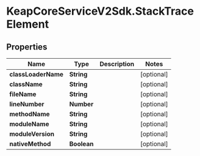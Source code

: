 # KeapCoreServiceV2Sdk.StackTraceElement

## Properties

Name | Type | Description | Notes
------------ | ------------- | ------------- | -------------
**classLoaderName** | **String** |  | [optional] 
**className** | **String** |  | [optional] 
**fileName** | **String** |  | [optional] 
**lineNumber** | **Number** |  | [optional] 
**methodName** | **String** |  | [optional] 
**moduleName** | **String** |  | [optional] 
**moduleVersion** | **String** |  | [optional] 
**nativeMethod** | **Boolean** |  | [optional] 


